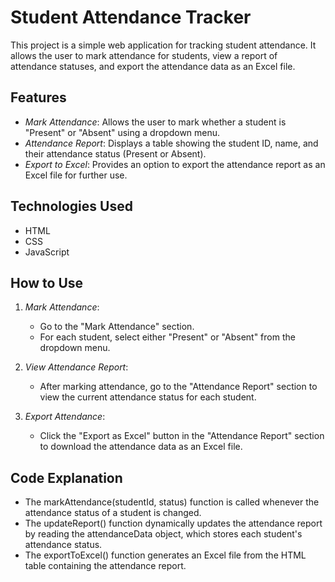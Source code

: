 # Student Attendance Tracker

This project is a simple web application for tracking student attendance. It allows the user to mark attendance for students, view a report of attendance statuses, and export the attendance data as an Excel file.

## Features

- *Mark Attendance*: Allows the user to mark whether a student is "Present" or "Absent" using a dropdown menu.
- *Attendance Report*: Displays a table showing the student ID, name, and their attendance status (Present or Absent).
- *Export to Excel*: Provides an option to export the attendance report as an Excel file for further use.

## Technologies Used

- HTML
- CSS
- JavaScript

## How to Use

1. *Mark Attendance*: 
   - Go to the "Mark Attendance" section.
   - For each student, select either "Present" or "Absent" from the dropdown menu.
   
2. *View Attendance Report*: 
   - After marking attendance, go to the "Attendance Report" section to view the current attendance status for each student.

3. *Export Attendance*: 
   - Click the "Export as Excel" button in the "Attendance Report" section to download the attendance data as an Excel file.

## Code Explanation

- The markAttendance(studentId, status) function is called whenever the attendance status of a student is changed.
- The updateReport() function dynamically updates the attendance report by reading the attendanceData object, which stores each student's attendance status.
- The exportToExcel() function generates an Excel file from the HTML table containing the attendance report.
